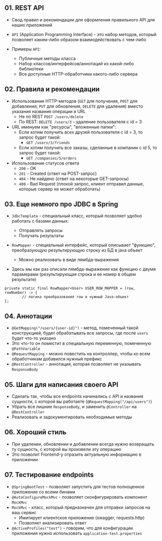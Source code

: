 ## 01. REST API

* Свод правил и рекомендации для оформления правильного API для наших приложений
* `API` (Application Programming Interface) - это набор методов, который позволяет каким-либо образом взаимодействовать с чем-либо

* Примеры `API`:
  * Публичные методы класса
  * Набор классов/интерфейсов/аннотаций из какой-либо библиотеки
  * Все доступные HTTP-обработчики какого-либо сервера

## 02. Правила и рекомендации

* Использование HTTP-методов (`GET` для получения, `POST` для добавления, `PUT` для обновления, `DELETE` для удаления) вместо указания названия операции в URL
  * Не по REST `POST /users/delete`
  * По REST: `DELETE /users/3` - удаление пользователя с id = 3
* URL именуем как "ресурсы", "вложенные папки":
  * Если хотим получить всех друзей пользователя с id = 3, то запрос будет такой:
    * `GET /users/3/friends`
  * Если хотим получить все заказы, сделанные в компании с id 5, то запрос будет такой:
    * `GET /companies/5/orders`
* Использование статусов ответа
  * `200` - OK
  * `201` - Created (ответ на POST-запрос)
  * `404` - Не найдено (ответ на некоторые GET-запросы)
  * `400` - Bad Request (плохой запрос, клиент отправил данные, которые сервер не может обработать)

## 03. Еще немного про JDBC в Spring

* `JdbcTemplate` - специальный класс, который позволяет удобно работать с базами данных:
  * Отправлять запросы
  * Получать результаты
* `RowMapper` - специальный интерфейс, который описывает "функцию", преобразующую результирующую строку из БД в java объект
  * Можно реализовать в виде лямбда-выражения

* Здесь мы как раз описали лямбда-выражение как функцию с двумя парамерами (результирующая строка и ее номер в общем результате)
```
private static final RowMapper<User> USER_ROW_MAPPER = (row, rowNumber) -> {
        // логика преобразования row в нужный Java-объект
};
```

## 04. Аннотации

* `@GetMapping("/users/{user-id}")` - метод, помеченный такой конструкцией, будет обрабатывать все запросы, где после `users` будет что-то указано
* Это что-то он поместит в специальную переменную, помеченную `@PathVariable`
* `@RequestMapping` - можно повестить на контроллер, чтобы ко всем обработчикам добавился нужный префикс
* `@RestController` - аннотация, которая позволяет не указывать `ResponseBody`

## 05. Шаги для написания своего API

* Сделать так, чтобы все endpoints начинались с API и названия сущности, с которой вы работаете (`@RequestMapping("/api/users")`)
* Убрать все лишние `ResponseBody`, и заменить `@Controller` на `@RestController`
* Реализовать и задокументировать необходимые методы

## 06. Хороший стиль

* При удалении, обновлении и добавлении всегда нужно возвращать ту сущность, с которой вы произвели эту операцию
* Это позволит Frontend-у отразить актуальную информацию в приложении

## 07. Тестирование endpoints

* `@SpringBootTest` - позволяет запустить для тестов полноценное приложение со всеми бинами
* `@AutoConfigureMockMvc` - позволяет сконфигурировать компонент `MockMvc`
* `MockMvc` - класс, который предназначен для отправки запросов на ваш сервис
  * Имитирует клиентское приложение (swagger, requests.http)
  * Позволяет анализировать ответ
* `@ActiveProfiles("test")` - говорим, что для конфигурации приложения нужно использовать `application-test.properties`